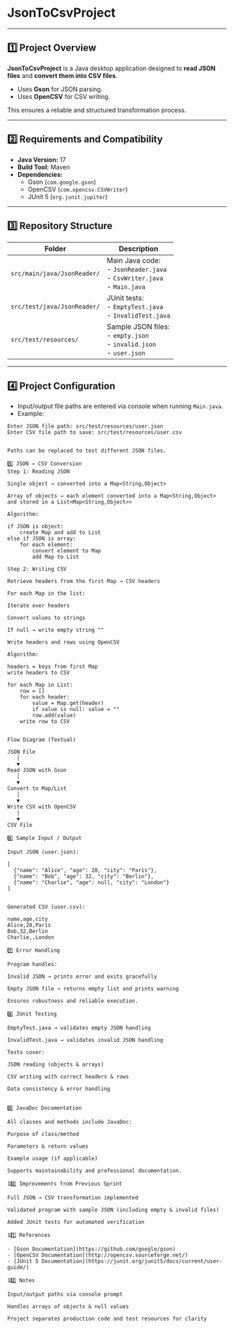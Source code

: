 # JsonToCsvProject

---

## 1️⃣ Project Overview
**JsonToCsvProject** is a Java desktop application designed to **read JSON files** and **convert them into CSV files**.

- Uses **Gson** for JSON parsing.
- Uses **OpenCSV** for CSV writing.

This ensures a reliable and structured transformation process.

---

## 2️⃣ Requirements and Compatibility

- **Java Version:** 17
- **Build Tool:** Maven
- **Dependencies:**
    - Gson (`com.google.gson`)
    - OpenCSV (`com.opencsv.CSVWriter`)
    - JUnit 5 (`org.junit.jupiter`)

---

## 3️⃣ Repository Structure

| Folder | Description |
|--------|-------------|
| `src/main/java/JsonReader/` | Main Java code:<br>- `JsonReader.java`<br>- `CsvWriter.java`<br>- `Main.java` |
| `src/test/java/JsonReader/` | JUnit tests:<br>- `EmptyTest.java`<br>- `InvalidTest.java` |
| `src/test/resources/` | Sample JSON files:<br>- `empty.json`<br>- `invalid.json`<br>- `user.json` |

---

## 4️⃣ Project Configuration

- Input/output file paths are entered via console when running `Main.java`.
- Example:
```text
Enter JSON file path: src/test/resources/user.json
Enter CSV file path to save: src/test/resources/user.csv


Paths can be replaced to test different JSON files.

5️⃣ JSON → CSV Conversion
Step 1: Reading JSON

Single object → converted into a Map<String,Object>

Array of objects → each element converted into a Map<String,Object> and stored in a List<Map<String,Object>>

Algorithm:

if JSON is object:
    create Map and add to List
else if JSON is array:
    for each element:
        convert element to Map
        add Map to List

Step 2: Writing CSV

Retrieve headers from the first Map → CSV headers

For each Map in the list:

Iterate over headers

Convert values to strings

If null → write empty string ""

Write headers and rows using OpenCSV

Algorithm:

headers = keys from first Map
write headers to CSV

for each Map in List:
    row = []
    for each header:
        value = Map.get(header)
        if value is null: value = ""
        row.add(value)
    write row to CSV


Flow Diagram (Textual)

JSON File
   │
   ▼
Read JSON with Gson
   │
   ▼
Convert to Map/List
   │
   ▼
Write CSV with OpenCSV
   │
   ▼
CSV File

6️⃣ Sample Input / Output

Input JSON (user.json):

[
  {"name": "Alice", "age": 28, "city": "Paris"},
  {"name": "Bob", "age": 32, "city": "Berlin"},
  {"name": "Charlie", "age": null, "city": "London"}
]


Generated CSV (user.csv):

name,age,city
Alice,28,Paris
Bob,32,Berlin
Charlie,,London

7️⃣ Error Handling

Program handles:

Invalid JSON → prints error and exits gracefully

Empty JSON file → returns empty list and prints warning

Ensures robustness and reliable execution.

8️⃣ JUnit Testing

EmptyTest.java → validates empty JSON handling

InvalidTest.java → validates invalid JSON handling

Tests cover:

JSON reading (objects & arrays)

CSV writing with correct headers & rows

Data consistency & error handling


9️⃣ JavaDoc Documentation

All classes and methods include JavaDoc:

Purpose of class/method

Parameters & return values

Example usage (if applicable)

Supports maintainability and professional documentation.

10️⃣ Improvements from Previous Sprint

Full JSON → CSV transformation implemented

Validated program with sample JSON (including empty & invalid files)

Added JUnit tests for automated verification

11️⃣ References

- [Gson Documentation](https://github.com/google/gson)  
- [OpenCSV Documentation](http://opencsv.sourceforge.net/)  
- [JUnit 5 Documentation](https://junit.org/junit5/docs/current/user-guide/)

12️⃣ Notes

Input/output paths via console prompt

Handles arrays of objects & null values

Project separates production code and test resources for clarity